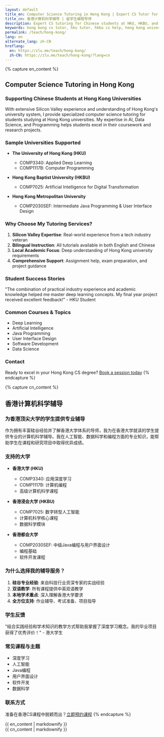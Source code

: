 ```yaml
---
layout: default
title_en: Computer Science Tutoring in Hong Kong | Expert CS Tutor for Chinese Students
title_cn: 香港计算机科学辅导 | 留学生编程导师
description: Expert CS tutoring for Chinese students at HKU, HKBU, and other Hong Kong universities. Specialized in AI, Data Science & Programming. 香港计算机辅导专家，提供一对一编程辅导。
keywords: hong kong cs tutor, hku tutor, hkbu cs help, hong kong university tutor, 香港计算机辅导, 香港大学编程辅导, 港大补习, hku辅导
permalink: /teach/hong-kong/
lang: en
alternate_lang: zh-CN
hreflang:
  en: https://zlu.me/teach/hong-kong/
  zh-CN: https://zlu.me/teach/hong-kong/?lang=cn
---
```


{% capture en_content %}
## Computer Science Tutoring in Hong Kong

### Supporting Chinese Students at Hong Kong Universities

With extensive Silicon Valley experience and understanding of Hong Kong's university system, I provide specialized computer science tutoring for students studying at Hong Kong universities. My expertise in AI, Data Science, and Programming helps students excel in their coursework and research projects.

### Sample Universities Supported

- **The University of Hong Kong (HKU)**
  - COMP3340: Applied Deep Learning
  - COMP1117B: Computer Programming

- **Hong Kong Baptist University (HKBU)**
  - COMP7025: Artificial Intelligence for Digital Transformation

- **Hong Kong Metropolitan University**
  - COMP2030SEF: Intermediate Java Programming & User Interface Design


### Why Choose My Tutoring Services?

1. **Silicon Valley Expertise**: Real-world experience from a tech industry veteran
2. **Bilingual Instruction**: All tutorials available in both English and Chinese
3. **Local Academic Focus**: Deep understanding of Hong Kong university requirements
4. **Comprehensive Support**: Assignment help, exam preparation, and project guidance

### Student Success Stories

"The combination of practical industry experience and academic knowledge helped me master deep learning concepts. My final year project received excellent feedback!" - HKU Student

### Common Courses & Topics

- Deep Learning
- Artificial Intelligence
- Java Programming
- User Interface Design
- Software Development
- Data Science

### Contact

Ready to excel in your Hong Kong CS degree? [Book a session today](mailto:tutoring@zlu.me)
{% endcapture %}

{% capture cn_content %}
## 香港计算机科学辅导

### 为香港顶尖大学的学生提供专业辅导

作为拥有丰富硅谷经验并了解香港大学体系的导师，我为在香港大学就读的学生提供专业的计算机科学辅导。我在人工智能、数据科学和编程方面的专业知识，能帮助学生在课程和研究项目中取得优异成绩。

### 支持的大学

- **香港大学 (HKU)**
  - COMP3340: 应用深度学习
  - COMP1117B: 计算机编程
  - 高级计算机科学课程

- **香港浸会大学 (HKBU)**
  - COMP7025: 数字转型人工智能
  - 计算机科学核心课程
  - 数据科学模块

- **香港都会大学**
  - COMP2030SEF: 中级Java编程与用户界面设计
  - 编程基础
  - 软件开发课程

### 为什么选择我的辅导服务？

1. **硅谷专业经验**: 来自科技行业资深专家的实战经验
2. **双语教学**: 所有课程提供中英双语教学
3. **本地学术重点**: 深入理解香港大学要求
4. **全方位支持**: 作业辅导、考试准备、项目指导

### 学生反馈

"结合实践经验和学术知识的教学方式帮助我掌握了深度学习概念。我的毕业项目获得了优秀评价！" - 港大学生

### 常见课程与主题

- 深度学习
- 人工智能
- Java编程
- 用户界面设计
- 软件开发
- 数据科学

### 联系方式

准备在香港CS课程中脱颖而出？[立即预约课程](mailto:tutoring@zlu.me)
{% endcapture %}

<div class="lang-en" id="en-content">{{ en_content | markdownify }}</div>
<div class="lang-cn" id="cn-content">{{ cn_content | markdownify }}</div>
